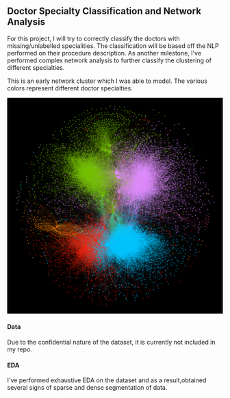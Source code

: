 ## Doctor Specialty Classification and Network Analysis

For this project, I will try to correctly classify the doctors with missing/unlabelled specialities. The classification will be based off the NLP performed on their procedure description. As another milestone, I've performed complex network analysis to further classify the clustering of different specialties.

This is an early network cluster which I was able to model. The various colors represent different doctor specialties.

![network](images/5_spec.png)

#### Data

Due to the confidential nature of the dataset, it is currently not included in my repo.

#### EDA

I've performed exhaustive EDA on the dataset and as a result,obtained several signs of sparse and dense segmentation of data.


